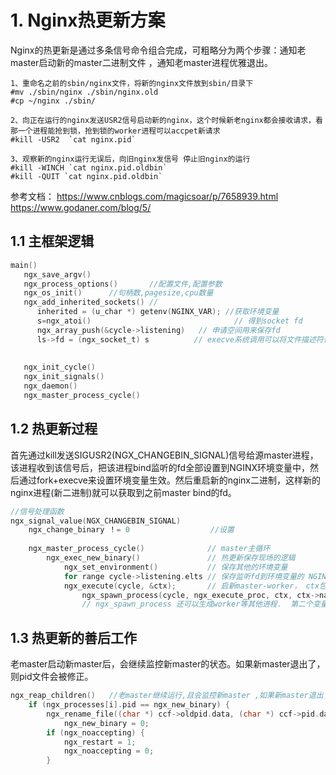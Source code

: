 # 1. Nginx热更新方案

Nginx的热更新是通过多条信号命令组合完成，可粗略分为两个步骤：通知老master启动新的master二进制文件 ，通知老master进程优雅退出。

```shell
1、重命名之前的sbin/nginx文件，将新的nginx文件放到sbin/目录下
#mv ./sbin/nginx ./sbin/nginx.old
#cp ~/nginx ./sbin/

2、向正在运行的nginx发送USR2信号启动新的nginx，这个时候新老nginx都会接收请求，看那一个进程能抢到锁，抢到锁的worker进程可以accpet新请求
#kill -USR2  `cat nginx.pid`

3、观察新的nginx运行无误后，向旧nginx发信号 停止旧nginx的运行
#kill -WINCH `cat nginx.pid.oldbin`
#kill -QUIT `cat nginx.pid.oldbin`
```

 参考文档：
	 <https://www.cnblogs.com/magicsoar/p/7658939.html>
	 <https://www.godaner.com/blog/5/>



## 1.1 主框架逻辑

```C
main()
   ngx_save_argv()
   ngx_process_options()       //配置文件,配置参数
   ngx_os_init()      //句柄数,pagesize,cpu数量
   ngx_add_inherited_sockets() //
      inherited = (u_char *) getenv(NGINX_VAR); //获取环境变量 
      s=ngx_atoi()                                // 得到socket fd
      ngx_array_push(&cycle->listening)   // 申请空间用来保存fd   
      ls->fd = (ngx_socket_t) s          // execve系统调用可以将文件描述符传递给新进程。 新后台可以继承打开的fd！
         
       
   ngx_init_cycle()
   ngx_init_signals()
   ngx_daemon()
   ngx_master_process_cycle()
```

## 1.2 热更新过程

首先通过kill发送SIGUSR2(NGX_CHANGEBIN_SIGNAL)信号给源master进程，该进程收到该信号后，把该进程bind监听的fd全部设置到NGINX环境变量中，然后通过fork+execve来设置环境变量生效。然后重启新的nginx二进制，这样新的nginx进程(新二进制)就可以获取到之前master bind的fd。

```C
//信号处理函数
ngx_signal_value(NGX_CHANGEBIN_SIGNAL)
	ngx_change_binary ！= 0 					//设置
    
    ngx_master_process_cycle()				// master主循环
        ngx_exec_new_binary()				// 热更新保存现场的逻辑
            ngx_set_environment()			// 保存其他的环境变量
            for range cycle->listening.elts	// 保存监听fd到环境变量的 NGINX= 中
            ngx_execute(cycle, &ctx);		// 启新master-worker， ctx包括bin路径path、name、argv，envp四个成员
                ngx_spawn_process(cycle, ngx_execute_proc, ctx, ctx->name,NGX_PROCESS_DETACHED);
                // ngx_spawn_process 还可以生成worker等其他进程.  第二个变量是子进程的main函数. ngx_execute_proc()实际上就是系统调用 execve的包装,启作用是重新exe(二进制). 调用exe簇函数后，从bin的main()重新开始执行.  
```

## 1.3 热更新的善后工作 

老master启动新master后，会继续监控新master的状态。如果新master退出了，则pid文件会被修正。

```C
ngx_reap_children()   //老master继续运行,且会监控新master ,如果新master退出了，回滚热更新。
    if (ngx_processes[i].pid == ngx_new_binary) {
        ngx_rename_file((char *) ccf->oldpid.data, (char *) ccf->pid.data))	//这样老master就不会被运营用shell杀掉
            ngx_new_binary = 0;
        if (ngx_noaccepting) {
            ngx_restart = 1;
            ngx_noaccepting = 0;
        }
```

